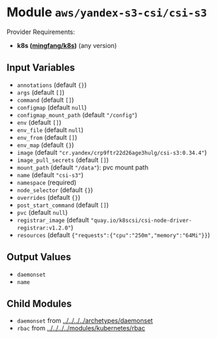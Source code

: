 
# Module `aws/yandex-s3-csi/csi-s3`

Provider Requirements:
* **k8s ([mingfang/k8s](https://registry.terraform.io/providers/mingfang/k8s/latest))** (any version)

## Input Variables
* `annotations` (default `{}`)
* `args` (default `[]`)
* `command` (default `[]`)
* `configmap` (default `null`)
* `configmap_mount_path` (default `"/config"`)
* `env` (default `[]`)
* `env_file` (default `null`)
* `env_from` (default `[]`)
* `env_map` (default `{}`)
* `image` (default `"cr.yandex/crp9ftr22d26age3hulg/csi-s3:0.34.4"`)
* `image_pull_secrets` (default `[]`)
* `mount_path` (default `"/data"`): pvc mount path
* `name` (default `"csi-s3"`)
* `namespace` (required)
* `node_selector` (default `{}`)
* `overrides` (default `{}`)
* `post_start_command` (default `[]`)
* `pvc` (default `null`)
* `registrar_image` (default `"quay.io/k8scsi/csi-node-driver-registrar:v1.2.0"`)
* `resources` (default `{"requests":{"cpu":"250m","memory":"64Mi"}}`)

## Output Values
* `daemonset`
* `name`

## Child Modules
* `daemonset` from [../../../../archetypes/daemonset](../../../../archetypes/daemonset)
* `rbac` from [../../../../modules/kubernetes/rbac](../../../../modules/kubernetes/rbac)

